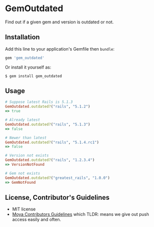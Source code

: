 # GemOutdated

Find out if a given gem and version is outdated or not.

## Installation

Add this line to your application's Gemfile then `bundle`:

```ruby
gem 'gem_outdated'
```

Or install it yourself as:

```
$ gem install gem_outdated
```

## Usage

```ruby
# Suppose latest Rails is 5.1.3
GemOutdated.outdated?("rails", "5.1.2")
=> true

# Already latest
GemOutdated.outdated?("rails", "5.1.3")
=> false

# Newer than latest
GemOutdated.outdated?("rails", "5.1.4.rc1")
=> false

# Version not exists
GemOutdated.outdated?("rails", "1.2.3.4")
=> VersionNotFound

# Gem not exists
GemOutdated.outdated?("greatest_rails", "1.0.0")
=> GemNotFound
```

## License, Contributor's Guidelines

- MIT license
- [Moya Contributors Guidelines][moya] which TLDR: means we give out push access easily and often.

[mit]: https://opensource.org/licenses/MIT
[moya]: https://github.com/Moya/contributors
